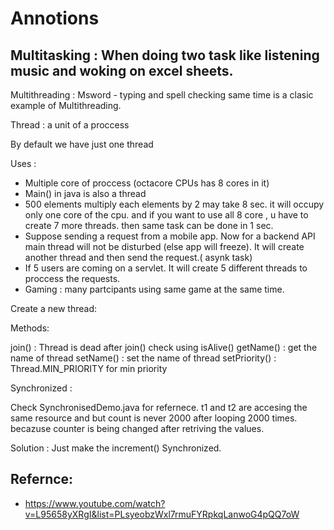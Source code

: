 # Annotions

## Multitasking : When doing two task like listening music and woking on excel sheets.

Multithreading  :  Msword - typing and spell checking  same time is a clasic example of Multithreading. 

Thread : a unit of a proccess

By default we have just one thread


Uses :

- Multiple core of proccess (octacore CPUs has 8 cores in it)
- Main() in java is also a thread
- 500 elements multiply each elements by 2  may take 8 sec. it will occupy only one core of the cpu. and if you want to use all 8 core , u have to create 7 more threads. then same task can be done in 1 sec. 
- Suppose sending a request from a mobile app. Now for a backend API main thread will not be disturbed (else app will freeze).  It will create another thread and then send the request.( asynk task)
- If 5 users are coming on a servlet. It will create 5 different threads to proccess the requests.
- Gaming  : many partcipants using same game at the same time.

Create a new thread:

Methods: 

join() : Thread is dead after join() check using isAlive()
getName() :  get the name of thread
setName() :  set the name of thread
setPriority() : Thread.MIN_PRIORITY for min priority

Synchronized :

Check SynchronisedDemo.java  for refernece.  t1 and t2 are accesing the same resource and but count is never 2000 after looping 2000 times.  becazuse counter is being changed after retriving the values.

Solution : Just make the increment() Synchronized. 


## Refernce:

- https://www.youtube.com/watch?v=L95658yXRgI&list=PLsyeobzWxl7rmuFYRpkqLanwoG4pQQ7oW
